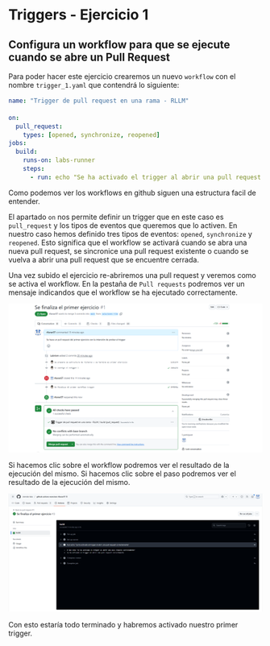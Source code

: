 # Triggers - Ejercicio 1

## Configura un workflow para que se ejecute cuando se abre un Pull Request

Para poder hacer este ejercicio crearemos un nuevo `workflow` con el nombre `trigger_1.yaml` que contendrá lo siguiente:

```yaml
name: "Trigger de pull request en una rama - RLLM"

on:
  pull_request:
    types: [opened, synchronize, reopened]
jobs:
  build:
    runs-on: labs-runner
    steps:
      - run: echo "Se ha activado el trigger al abrir una pull request correctamente"
```

Como podemos ver los workflows en github siguen una estructura facil de entender.

El apartado `on` nos permite definir un trigger que en este caso es `pull_request` y los tipos de eventos que queremos que lo activen. En nuestro caso hemos definido tres tipos de eventos: `opened`, `synchronize` y `reopened`. Esto significa que el workflow se activará cuando se abra una nueva pull request, se sincronice una pull request existente o cuando se vuelva a abrir una pull request que se encuentre cerrada.

Una vez subido el ejercicio re-abriremos una pull request y veremos como se activa el workflow. En la pestaña de `Pull requests` podremos ver un mensaje indicandos que el workflow se ha ejecutado correctamente.

!["Resultado de la ejecución del trigger en un pul request"](../../datos/imgs/trigger1_1.png)

Si hacemos clic sobre el workflow podremos ver el resultado de la ejecución del mismo. Si hacemos clic sobre el paso podremos ver el resultado de la ejecución del mismo.

!["Resultado del workflow desde actions"](../../datos/imgs/trigger1_2.png)

Con esto estaría todo terminado y habremos activado nuestro primer trigger.